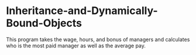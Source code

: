 # Inheritance-and-Dynamically-Bound-Objects
This program takes the wage, hours, and bonus of managers and calculates who is the most paid manager as well as the average pay.
